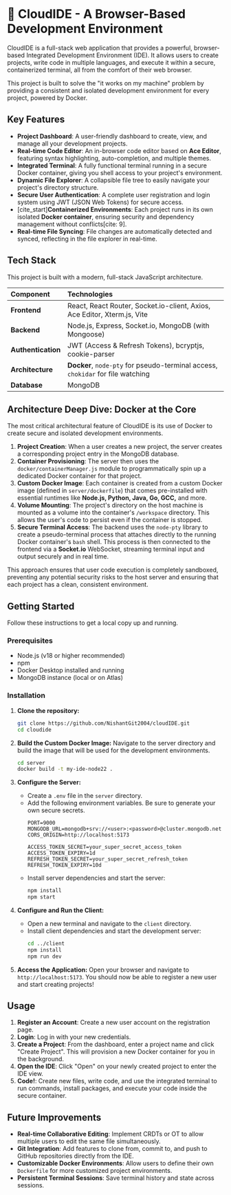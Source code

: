 # 🧠 CloudIDE - A Browser-Based Development Environment

CloudIDE is a full-stack web application that provides a powerful, browser-based Integrated Development Environment (IDE). It allows users to create projects, write code in multiple languages, and execute it within a secure, containerized terminal, all from the comfort of their web browser.

This project is built to solve the "it works on my machine" problem by providing a consistent and isolated development environment for every project, powered by Docker.

## Key Features

* **Project Dashboard**: A user-friendly dashboard to create, view, and manage all your development projects.
* **Real-time Code Editor**: An in-browser code editor based on **Ace Editor**, featuring syntax highlighting, auto-completion, and multiple themes.
* **Integrated Terminal**: A fully functional terminal running in a secure Docker container, giving you shell access to your project's environment.
* **Dynamic File Explorer**: A collapsible file tree to easily navigate your project's directory structure.
* **Secure User Authentication**: A complete user registration and login system using JWT (JSON Web Tokens) for secure access.
* [cite_start]**Containerized Environments**: Each project runs in its own isolated **Docker container**, ensuring security and dependency management without conflicts[cite: 9].
* **Real-time File Syncing**: File changes are automatically detected and synced, reflecting in the file explorer in real-time.

## Tech Stack

This project is built with a modern, full-stack JavaScript architecture.

| Component      | Technologies                                                                          |
| :------------- | :------------------------------------------------------------------------------------ |
| **Frontend** | React, React Router, Socket.io-client, Axios, Ace Editor, Xterm.js, Vite               |
| **Backend** | Node.js, Express, Socket.io, MongoDB (with Mongoose)                                  |
| **Authentication**| JWT (Access & Refresh Tokens), bcryptjs, cookie-parser                                |
| **Architecture** | **Docker**, `node-pty` for pseudo-terminal access, `chokidar` for file watching       |
| **Database** | MongoDB                                                                               |

## Architecture Deep Dive: Docker at the Core

The most critical architectural feature of CloudIDE is its use of Docker to create secure and isolated development environments.

1.  **Project Creation**: When a user creates a new project, the server creates a corresponding project entry in the MongoDB database.
2.  **Container Provisioning**: The server then uses the `docker/containerManager.js` module to programmatically spin up a dedicated Docker container for that project.
3.  **Custom Docker Image**: Each container is created from a custom Docker image (defined in `server/dockerfile`) that comes pre-installed with essential runtimes like **Node.js, Python, Java, Go, GCC,** and more.
4.  **Volume Mounting**: The project's directory on the host machine is mounted as a volume into the container's `/workspace` directory. This allows the user's code to persist even if the container is stopped.
5.  **Secure Terminal Access**: The backend uses the `node-pty` library to create a pseudo-terminal process that attaches directly to the running Docker container's `bash` shell. This process is then connected to the frontend via a **Socket.io** WebSocket, streaming terminal input and output securely and in real time.

This approach ensures that user code execution is completely sandboxed, preventing any potential security risks to the host server and ensuring that each project has a clean, consistent environment.

## Getting Started

Follow these instructions to get a local copy up and running.

### Prerequisites

* Node.js (v18 or higher recommended)
* npm
* Docker Desktop installed and running
* MongoDB instance (local or on Atlas)

### Installation

1.  **Clone the repository:**
    ```bash
    git clone https://github.com/NishantGit2004/cloudIDE.git
    cd cloudide
    ```

2.  **Build the Custom Docker Image:**
    Navigate to the server directory and build the image that will be used for the development environments.
    ```bash
    cd server
    docker build -t my-ide-node22 .
    ```

3.  **Configure the Server:**
    * Create a `.env` file in the `server` directory.
    * Add the following environment variables. Be sure to generate your own secure secrets.
        ```env
        PORT=9000
        MONGODB_URL=mongodb+srv://<user>:<password>@cluster.mongodb.net
        CORS_ORIGIN=http://localhost:5173
        
        ACCESS_TOKEN_SECRET=your_super_secret_access_token
        ACCESS_TOKEN_EXPIRY=1d
        REFRESH_TOKEN_SECRET=your_super_secret_refresh_token
        REFRESH_TOKEN_EXPIRY=10d
        ```
    * Install server dependencies and start the server:
        ```bash
        npm install
        npm start
        ```

4.  **Configure and Run the Client:**
    * Open a new terminal and navigate to the `client` directory.
    * Install client dependencies and start the development server:
        ```bash
        cd ../client
        npm install
        npm run dev
        ```

5.  **Access the Application:**
    Open your browser and navigate to `http://localhost:5173`. You should now be able to register a new user and start creating projects!

## Usage

1.  **Register an Account**: Create a new user account on the registration page.
2.  **Login**: Log in with your new credentials.
3.  **Create a Project**: From the dashboard, enter a project name and click "Create Project". This will provision a new Docker container for you in the background.
4.  **Open the IDE**: Click "Open" on your newly created project to enter the IDE view.
5.  **Code!**: Create new files, write code, and use the integrated terminal to run commands, install packages, and execute your code inside the secure container.

## Future Improvements

* **Real-time Collaborative Editing**: Implement CRDTs or OT to allow multiple users to edit the same file simultaneously.
* **Git Integration**: Add features to clone from, commit to, and push to GitHub repositories directly from the IDE.
* **Customizable Docker Environments**: Allow users to define their own `Dockerfile` for more customized project environments.
* **Persistent Terminal Sessions**: Save terminal history and state across sessions.
